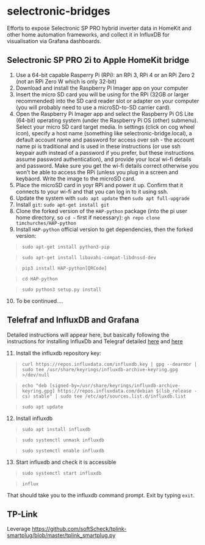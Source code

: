 # selectronic-bridges
Efforts to expose Selectronic SP PRO hybrid inverter data in HomeKit and other home automation frameworks, and collect it in InfluxDB for visualisation via Grafana dashboards.

## Selectronic SP PRO 2i to Apple HomeKit bridge

1. Use a 64-bit capable Rasperry Pi (RPi): an RPi 3, RPi 4 or an RPi Zero 2 (not an RPi Zero W which is only 32-bit)
2. Download and install the Raspberry Pi Imager app on your computer
3. Insert the micro SD card you will be using for the RPi (32GB or larger recommended) into the SD card reader slot or adapter on your computer (you will probably need to use a microSD-to-SD carrier card).
4. Open the Raspberry Pi Imager app and select the Raspberry Pi OS Lite (64-bit) operating system (under the Raspberry Pi OS (other) submenu). Select your micro SD card target media. In settings (click on cog wheel icon), specify a host name (something like selectronic-bridge.local), a default account name and password for access over ssh - the account name pi is traditional and is used in these instructions (or use ssh keypair auth instead of a password if you prefer, but these instructions assume password authentication), and provide your local wi-fi details and password. Make sure you get the wi-fi details correct otherwise you won't be able to access the RPi (unless you plug in a screen and keybaord. Write the image to the microSD card.
5. Place the microSD card in yoyr RPi and power it up. Confirm that it connects to your wi-fi and that you can log in to it using ssh.
6. Update the system with `sudo apt update` then `sudo apt full-upgrade`
7. Install `git`: `sudo apt-get install git`
8. Clone the forked version of the `HAP-python` package (into the pi user home directory, so `cd ~` first if necessary): `gh repo clone timchurches/HAP-python`
9. Install `HAP-python` official version to get dependencies, then the forked version: 

  > `sudo apt-get install python3-pip`

  > `sudo apt-get install libavahi-compat-libdnssd-dev`
  
  > `pip3 install HAP-python[QRCode]`
  
  > `cd HAP-python`
  
  > `sudo python3 setup.py install`

10. To be continued....

## Telefraf and InfluxDB and Grafana

Detailed instructions will appear here, but basically following the instructions for installing  InfluxDb and Telegraf detailed [here](https://pimylifeup.com/raspberry-pi-influxdb/) and [here](https://nwmichl.net/2020/07/14/telegraf-influxdb-grafana-on-raspberrypi-from-scratch/)

11. Install the influxdb repository key:
> `curl https://repos.influxdata.com/influxdb.key | gpg --dearmor | sudo tee /usr/share/keyrings/influxdb-archive-keyring.gpg >/dev/null`

> `echo "deb [signed-by=/usr/share/keyrings/influxdb-archive-keyring.gpg] https://repos.influxdata.com/debian $(lsb_release -cs) stable" | sudo tee /etc/apt/sources.list.d/influxdb.list`

> `sudo apt update`

12. Install influxdb

> `sudo apt install influxdb`

> `sudo systemctl unmask influxdb`

> `sudo systemctl enable influxdb`

13. Start influxdb and check it is accessible

> `sudo systemctl start influxdb`

> `influx`

That should take you to the influxdb command prompt. Exit by typing `exit`.


## TP-Link

Leverage https://github.com/softScheck/tplink-smartplug/blob/master/tplink_smartplug.py
